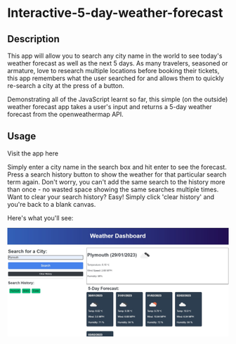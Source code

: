 # Interactive-5-day-weather-forecast

## Description
This app will allow you to search any city name in the world to see today's weather forecast as well as the next 5 days. As many travelers, seasoned or armature, love to research multiple locations before booking their tickets, this app remembers what the user searched for and allows them to quickly re-search a city at the press of a button.

Demonstrating all of the JavaScript learnt so far, this simple (on the outside) weather forecast app takes a user's input and returns a 5-day weather forecast from the openweathermap API.

## Usage

Visit the app here

Simply enter a city name in the search box and hit enter to see the forecast. Press a search history button to show the weather for that particular search term again. Don't worry, you can't add the same search to the history more than once - no wasted space showing the same searches multiple times. Want to clear your search history? Easy! Simply click 'clear history' and you're back to a blank canvas.

Here's what you'll see:

![screenshot-of-weather-app](assets/images/app-screenshot.jpg)